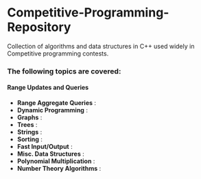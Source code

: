 # Competitive-Programming-Repository
Collection of algorithms and data structures in C++ used widely in Competitive programming contests. 

### The following topics are covered:

#### Range Updates and Queries
* **Range Aggregate Queries** :
* **Dynamic Programming** :
* **Graphs** :
* **Trees** :
* **Strings** :
* **Sorting** :
* **Fast Input/Output** :
* **Misc. Data Structures** :
* **Polynomial Multiplication** :
* **Number Theory Algorithms** :
















